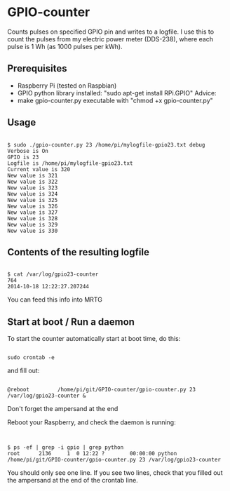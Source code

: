 GPIO-counter
============

Counts pulses on specified GPIO pin and writes to a logfile. I use this to count the pulses from my electric power meter (DDS-238), where each pulse is 1 Wh (as 1000 pulses per kWh).

Prerequisites
-------------
- Raspberry Pi (tested on Raspbian)
- GPIO python library installed: "sudo apt-get install RPi.GPIO"
Advice:
- make gpio-counter.py executable with "chmod +x gpio-counter.py"


Usage
-----
<pre><code>
$ sudo ./gpio-counter.py 23 /home/pi/mylogfile-gpio23.txt debug
Verbose is On
GPIO is 23
Logfile is /home/pi/mylogfile-gpio23.txt
Current value is 320
New value is 321
New value is 322
New value is 323
New value is 324
New value is 325
New value is 326
New value is 327
New value is 328
New value is 329
New value is 330
</code></pre>

Contents of the resulting logfile
---------------------------------

<pre><code>
$ cat /var/log/gpio23-counter
764
2014-10-18 12:22:27.207244
</code></pre>

You can feed this info into MRTG

Start at boot / Run a daemon
----------------------------

To start the counter automatically start at boot time, do this:

<pre><code>
sudo crontab -e
</code></pre>
and fill out:
<pre><code>
@reboot			/home/pi/git/GPIO-counter/gpio-counter.py 23 /var/log/gpio23-counter &
</code></pre>

Don't forget the ampersand at the end

Reboot your Raspberry, and check the daemon is running:

<pre><code>

$ ps -ef | grep -i gpio | grep python
root      2136     1  0 12:22 ?        00:00:00 python /home/pi/git/GPIO-counter/gpio-counter.py 23 /var/log/gpio23-counter
</code></pre>

You should only see one line. If you see two lines, check that you filled out the ampersand at the end of the crontab line.

